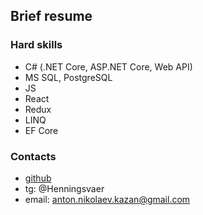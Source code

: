 ## Brief resume

### Hard skills
* C# (.NET Core, ASP.NET Core, Web API)
* MS SQL, PostgreSQL
* JS
* React
* Redux
* LINQ
* EF Core

### Contacts
* [github](https://github.com/AntonNikolaevmyname)
* tg: @Henningsvaer
* email: anton.nikolaev.kazan@gmail.com
